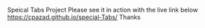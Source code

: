 Speical Tabs Project
Please see it in action with the live link below
https://cpazad.github.io/special-Tabs/
Thanks